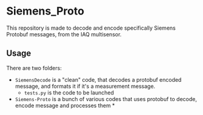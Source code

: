 # Siemens_Proto  
This repository is made to decode and encode specifically Siemens Protobuf messages, from the IAQ multisensor.  

## Usage  
There are two folders:  
* ```SiemensDecode``` is a "clean" code, that decodes a protobuf encoded message, and formats it if it's a measurement message.  
    * ```tests.py``` is the code to be launched
* ```Siemens-Proto``` is a bunch of various codes that uses protobuf to decode, encode message and processes them
    * 
